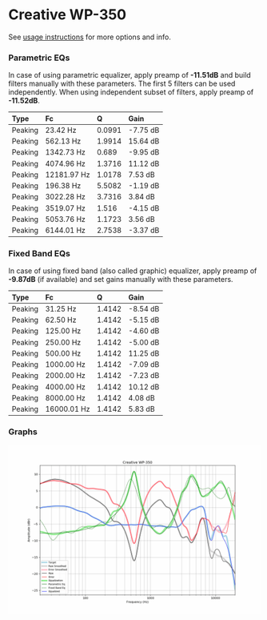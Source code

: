 # Creative WP-350
See [usage instructions](https://github.com/jaakkopasanen/AutoEq#usage) for more options and info.

### Parametric EQs
In case of using parametric equalizer, apply preamp of **-11.51dB** and build filters manually
with these parameters. The first 5 filters can be used independently.
When using independent subset of filters, apply preamp of **-11.52dB**.

| Type    | Fc          |      Q | Gain     |
|:--------|:------------|:-------|:---------|
| Peaking | 23.42 Hz    | 0.0991 | -7.75 dB |
| Peaking | 562.13 Hz   | 1.9914 | 15.64 dB |
| Peaking | 1342.73 Hz  | 0.689  | -9.95 dB |
| Peaking | 4074.96 Hz  | 1.3716 | 11.12 dB |
| Peaking | 12181.97 Hz | 1.0178 | 7.53 dB  |
| Peaking | 196.38 Hz   | 5.5082 | -1.19 dB |
| Peaking | 3022.28 Hz  | 3.7316 | 3.84 dB  |
| Peaking | 3519.07 Hz  | 1.516  | -4.15 dB |
| Peaking | 5053.76 Hz  | 1.1723 | 3.56 dB  |
| Peaking | 6144.01 Hz  | 2.7538 | -3.37 dB |

### Fixed Band EQs
In case of using fixed band (also called graphic) equalizer, apply preamp of **-9.87dB**
(if available) and set gains manually with these parameters.

| Type    | Fc          |      Q | Gain     |
|:--------|:------------|:-------|:---------|
| Peaking | 31.25 Hz    | 1.4142 | -8.54 dB |
| Peaking | 62.50 Hz    | 1.4142 | -5.15 dB |
| Peaking | 125.00 Hz   | 1.4142 | -4.60 dB |
| Peaking | 250.00 Hz   | 1.4142 | -5.00 dB |
| Peaking | 500.00 Hz   | 1.4142 | 11.25 dB |
| Peaking | 1000.00 Hz  | 1.4142 | -7.09 dB |
| Peaking | 2000.00 Hz  | 1.4142 | -7.23 dB |
| Peaking | 4000.00 Hz  | 1.4142 | 10.12 dB |
| Peaking | 8000.00 Hz  | 1.4142 | 4.08 dB  |
| Peaking | 16000.01 Hz | 1.4142 | 5.83 dB  |

### Graphs
![](./Creative%20WP-350.png)
